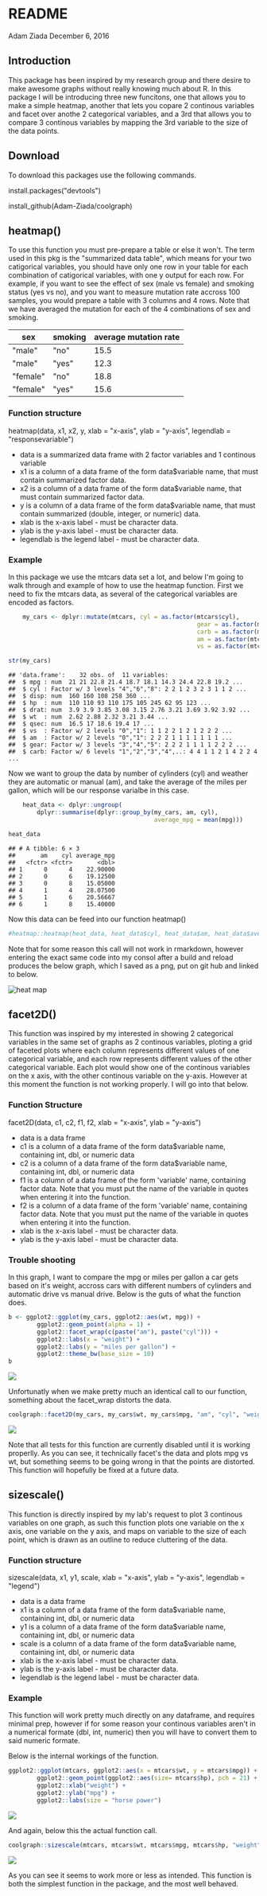 README
================
Adam Ziada
December 6, 2016

Introduction
------------

This package has been inspired by my research group and there desire to make awesome graphs without really knowing much about R. In this package I will be introducing three new funcitons, one that allows you to make a simple heatmap, another that lets you copare 2 continous variables and facet over anothe 2 categorical variables, and a 3rd that allows you to compare 3 continous variables by mapping the 3rd variable to the size of the data points.

Download
--------

To download this packages use the following commands.

install.packages("devtools")

install\_github(Adam-Ziada/coolgraph)

heatmap()
---------

To use this function you must pre-prepare a table or else it won't. The term used in this pkg is the "summarized data table", which means for your two catigorical variables, you should have only one row in your table for each combination of catigorical variables, with one y output for each row. For example, if you want to see the effect of sex (male vs female) and smoking status (yes vs no), and you want to measure mutation rate accross 100 samples, you would prepare a table with 3 columns and 4 rows. Note that we have averaged the mutation for each of the 4 combinations of sex and smoking.

| sex      | smoking | average mutation rate |
|----------|---------|-----------------------|
| "male"   | "no"    | 15.5                  |
| "male"   | "yes"   | 12.3                  |
| "female" | "no"    | 18.8                  |
| "female" | "yes"   | 15.6                  |

### Function structure

heatmap(data, x1, x2, y, xlab = "x-axis", ylab = "y-axis", legendlab = "responsevariable")

-   data is a summarized data frame with 2 factor variables and 1 continous variable
-   x1 is a column of a data frame of the form data$variable name, that must contain summarized factor data.
-   x2 is a column of a data frame of the form data$variable name, that must contain summarized factor data.
-   y is a column of a data frame of the form data$variable name, that must contain summarized (double, integer, or numeric) data.
-   xlab is the x-axis label - must be character data.
-   ylab is the y-axis label - must be character data.
-   legendlab is the legend label - must be character data.

### Example

In this package we use the mtcars data set a lot, and below I'm going to walk through and example of how to use the heatmap function. First we need to fix the mtcars data, as several of the categorical variables are encoded as factors.

``` r
    my_cars <- dplyr::mutate(mtcars, cyl = as.factor(mtcars$cyl),
                                                     gear = as.factor(mtcars$gear),
                                                     carb = as.factor(mtcars$carb),
                                                     am = as.factor(mtcars$am),
                                                     vs = as.factor(mtcars$vs))

str(my_cars)
```

    ## 'data.frame':    32 obs. of  11 variables:
    ##  $ mpg : num  21 21 22.8 21.4 18.7 18.1 14.3 24.4 22.8 19.2 ...
    ##  $ cyl : Factor w/ 3 levels "4","6","8": 2 2 1 2 3 2 3 1 1 2 ...
    ##  $ disp: num  160 160 108 258 360 ...
    ##  $ hp  : num  110 110 93 110 175 105 245 62 95 123 ...
    ##  $ drat: num  3.9 3.9 3.85 3.08 3.15 2.76 3.21 3.69 3.92 3.92 ...
    ##  $ wt  : num  2.62 2.88 2.32 3.21 3.44 ...
    ##  $ qsec: num  16.5 17 18.6 19.4 17 ...
    ##  $ vs  : Factor w/ 2 levels "0","1": 1 1 2 2 1 2 1 2 2 2 ...
    ##  $ am  : Factor w/ 2 levels "0","1": 2 2 2 1 1 1 1 1 1 1 ...
    ##  $ gear: Factor w/ 3 levels "3","4","5": 2 2 2 1 1 1 1 2 2 2 ...
    ##  $ carb: Factor w/ 6 levels "1","2","3","4",..: 4 4 1 1 2 1 4 2 2 4 ...

Now we want to group the data by number of cylinders (cyl) and weather they are automatic or manual (am), and take the average of the miles per gallon, which will be our response varialbe in this case.

``` r
    heat_data <- dplyr::ungroup(
        dplyr::summarise(dplyr::group_by(my_cars, am, cyl),
                                         average_mpg = mean(mpg)))

heat_data
```

    ## # A tibble: 6 × 3
    ##       am    cyl average_mpg
    ##   <fctr> <fctr>       <dbl>
    ## 1      0      4    22.90000
    ## 2      0      6    19.12500
    ## 3      0      8    15.05000
    ## 4      1      4    28.07500
    ## 5      1      6    20.56667
    ## 6      1      8    15.40000

Now this data can be feed into our function heatmap()

``` r
#heatmap::heatmap(heat_data, heat_data$cyl, heat_data$am, heat_data$average_mpg, "cylinders", "am", "mpg")
```

Note that for some reason this call will not work in rmarkdown, however entering the exact same code into my consol after a build and reload produces the below graph, which I saved as a png, put on git hub and linked to below.

![**heat map**](https://raw.githubusercontent.com/Adam-Ziada/coolgraph/master/Rplot.png)

facet2D()
---------

This function was inspired by my interested in showing 2 categorical variables in the same set of graphs as 2 continous variables, ploting a grid of faceted plots where each column represents different values of one categorical variable, and each row represents different values of the other categorical variable. Each plot would show one of the continous variables on the x axis, with the other continous variable on the y-axis. However at this moment the function is not working properly. I will go into that below.

### Function Structure

facet2D(data, c1, c2, f1, f2, xlab = "x-axis", ylab = "y-axis")

-   data is a data frame
-   c1 is a column of a data frame of the form data$variable name, containing int, dbl, or numeric data
-   c2 is a column of a data frame of the form data$variable name, containing int, dbl, or numeric data
-   f1 is a column of a data frame of the form 'variable' name, containing factor data. Note that you must put the name of the variable in quotes when entering it into the function.
-   f2 is a column of a data frame of the form 'variable' name, containing factor data. Note that you must put the name of the variable in quotes when entering it into the function.
-   xlab is the x-axis label - must be character data.
-   ylab is the y-axis label - must be character data.

### Trouble shooting

In this graph, I want to compare the mpg or miles per gallon a car gets based on it's weight, accross cars with different numbers of cylinders and automatic drive vs manual drive. Below is the guts of what the function does.

``` r
b <- ggplot2::ggplot(my_cars, ggplot2::aes(wt, mpg)) +
        ggplot2::geom_point(alpha = 1) +
        ggplot2::facet_wrap(c(paste("am"), paste("cyl"))) +
        ggplot2::labs(x = "weight") +
        ggplot2::labs(y = "miles per gallon") +
        ggplot2::theme_bw(base_size = 10)
b
```

![](README_files/figure-markdown_github/unnamed-chunk-4-1.png)

Unfortunatly when we make pretty much an identical call to our function, something about the facet\_wrap distorts the data.

``` r
coolgraph::facet2D(my_cars, my_cars$wt, my_cars$mpg, "am", "cyl", "weight", "miles per gallon")
```

![](README_files/figure-markdown_github/unnamed-chunk-5-1.png)

Note that all tests for this function are currently disabled until it is working properlly. As you can see, it technically facet's the data and plots mpg vs wt, but something seems to be going wrong in that the points are distorted. This function will hopefully be fixed at a future data.

sizescale()
-----------

This function is directly inspired by my lab's request to plot 3 continous variables on one graph, as such this function plots one variable on the x axis, one variable on the y axis, and maps on variable to the size of each point, which is drawn as an outline to reduce cluttering of the data.

### Function structure

sizescale(data, x1, y1, scale, xlab = "x-axis", ylab = "y-axis", legendlab = "legend")

-   data is a data frame
-   x1 is a column of a data frame of the form data$variable name, containing int, dbl, or numeric data
-   y1 is a column of a data frame of the form data$variable name, containing int, dbl, or numeric data
-   scale is a column of a data frame of the form data$variable name, containing int, dbl, or numeric data
-   xlab is the x-axis label - must be character data.
-   ylab is the y-axis label - must be character data.
-   legendlab is the legend label - must be character data.

### Example

This function will work pretty much directly on any dataframe, and requires minimal prep, however if for some reason your continous variables aren't in a numerical formate (dbl, int, numeric) then you will have to convert them to said numeric formate.

Below is the internal workings of the function.

``` r
ggplot2::ggplot(mtcars, ggplot2::aes(x = mtcars$wt, y = mtcars$mpg)) +
        ggplot2::geom_point(ggplot2::aes(size= mtcars$hp), pch = 21) +
        ggplot2::xlab("weight") +
        ggplot2::ylab("mpg") +
        ggplot2::labs(size = "horse power")
```

![](README_files/figure-markdown_github/unnamed-chunk-6-1.png)

And again, below this the actual function call.

``` r
coolgraph::sizescale(mtcars, mtcars$wt, mtcars$mpg, mtcars$hp, "weight", "mpg", "horse power")
```

![](README_files/figure-markdown_github/unnamed-chunk-7-1.png)

As you can see it seems to work more or less as intended. This function is both the simplest function in the package, and the most well behaved.
